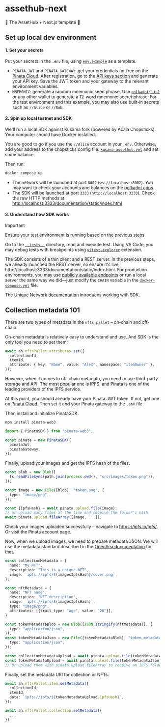 # assethub-next
🔗 The AssetHub + Next.js template 🔗

## Set up local dev environment

#### 1. Set your secrets

Put your secrets in the `.env` file, using [`env.example`](./env.example) as a template.

- `PINATA_JWT` and `PINATA_GATEWAY`: get your credentials for free on the [Pinata Cloud](https://pinata.cloud/). After registration, go to the [API keys section](https://app.pinata.cloud/developers/api-keys) and generate your API key. Save the JWT token and your gateway to the relevant environment variables.
- `MNEMONIC`: generate a random mnemonic seed phrase. Use [`polkadot{.js}`](https://polkadot.js.org/extension/) or any other wallet to generate a 12-word mnemonic secret phrase. For the test environment and this example, you may also use built-in secrets such as `//Alice` or `//Bob`.

#### 2. Spin up local testnet and SDK

We'll run a local SDK against Kusama fork (powered by Acala Chopsticks). Your computer should have Docker installed.

You are good to go if you use the `//Alice` account in your `.env`. Otherwise, add your address to the chopsticks config file: [`kusama-assethub.yml`](./kusama-assethub.yml) and set some balance.

Then run:

```sh
docker compose up
```

- The network will be launched at port `8002` (`ws://localhost:8002`). You may want to check your accounts and balances on the [polkadot apps](https://polkadot.js.org/apps/?rpc=ws://localhost:8002#/accounts). 
- The SDK will be launched at port `3333` (`http://localhost:3333`). Check the raw HTTP methods at [http://localhost:3333/documentation/static/index.html](http://localhost:3333/documentation/static/index.html)

#### 3. Understand how SDK works

> [!IMPORTANT]
> Ensure your test environment is running based on the previous steps.

Go to the [`__tests__`](./src/__tests__/) directory, read and execute test. Using VS Code, you may debug tests with breakpoints using [`vitest.explorer`](https://marketplace.visualstudio.com/items?itemName=vitest.explorer) extension.

The SDK consists of a thin client and a REST server. In the previous steps, we already launched the REST server, so ensure it's live: http://localhost:3333/documentation/static/index.html. For production environments, you may use [publicly available endpoints](https://docs.unique.network/reference/sdk-endpoints.html) or run a local server the same way we did—just modify the `CHAIN` variable in the [`docker-compose.yml`](./docker-compose.yml) file.

The Unique Network [documentation](https://docs.unique.network/build/sdk/v2/asset-hub.html) introduces working with SDK.

## Collection metadata 101

There are two types of metadata in the `nfts pallet` – on-chain and off-chain.

On-chain metadata is relatively easy to understand and use. And SDK is the only tool you need to set them:
<!-- Except of namespaces -->

```ts
await ah.nftsPallet.attributes.set({
  collectionId,
  itemId,
  attribute: { key: "Name", value: "Alex", namespace: "itemOwner" },
});
```

However, when it comes to off-chain metadata, you need to use third-party storage and API. The most popular one is IPFS, and Pinata is one of the leading providers of the IPFS service. 

At this point, you should already have your Pinata JWT token. If not, get one on [Pinata Cloud](https://pinata.cloud/). Then set it and your Pinata gateway to the `.env` file.

Then install and initialize PinataSDK.

```sh
npm install pinata-web3
```

```ts
import { PinataSDK } from "pinata-web3";

const pinata = new PinataSDK({
  pinataJwt,
  pinataGateway,
});
```

Finally, upload your images and get the IPFS hash of the files.

```ts
const blob = new Blob([
  fs.readFileSync(path.join(process.cwd(), "src/images/token.png")),
]);

const image = new File([blob], "token.png", {
  type: "image/png",
});

const {IpfsHash} = await pinata.upload.file(image);
// or upload many files at the time and receive the folder's hash
await pinata.upload.fileArray([image, ...]);
```

Check your images uploaded successfully – navigate to https://ipfs.io/ipfs/<Your IPFS hash>. Or visit the Pinata account page.

Now, when we upload images, we need to prepare metadata JSON. We will use the metadata standard described in the [OpenSea documentation](https://docs.opensea.io/docs/metadata-standards) for that.

```ts
const collectionMetadata = {
  name: "My NFT",
  description: "This is a unique NFT",
  image: `ipfs://ipfs/${imagesIpfsHash}/cover.png`,
};

const nftMetadata = {
  name: "NFT name",
  description: "NFT description",
  image: `ipfs://ipfs/${imagesIpfsHash}`,
  type: "image/png",
  attributes: [{trait_type: "Age", value: "20"}],
}

const tokenMetadataBlob = new Blob([JSON.stringify(nftMetadata)], {
  type: "application/json",
});
const tokenMetadataJson = new File([tokenMetadataBlob], "token_metadata.json", {
  type: "application/json",
});

const collectionMetadataUpload = await pinata.upload.file(tokenMetadataJson);
const tokenMetadataUpload = await pinata.upload.file(tokenMetadataJson);
// Or upload them with pinata.upload.fileArray to receive an IPFS folder hash.
```

Finally, set the metadata URI for collection or NFTs.

```ts
await ah.nftsPallet.item.setMetadata({
  collectionId,
  itemId,
  data: `ipfs://ipfs/${tokenMetadataUpload.IpfsHash}`,
});

await ah.nftsPallet.collection.setMetadata({
  ...
})
```
